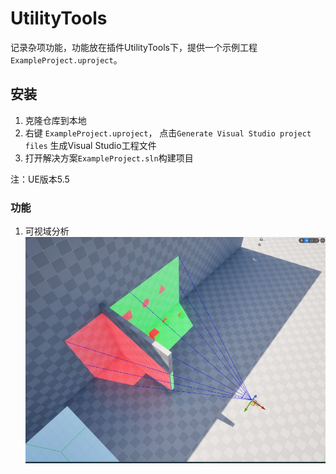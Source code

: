 # UtilityTools
记录杂项功能，功能放在插件UtilityTools下，提供一个示例工程`ExampleProject.uproject`。
## 安装
1. 克隆仓库到本地
2. 右键 `ExampleProject.uproject`， 点击`Generate Visual Studio project files` 生成Visual Studio工程文件
3. 打开解决方案`ExampleProject.sln`构建项目  
  
注：UE版本5.5
### 功能
1. 可视域分析
![可视域分析示例图1](Plugins/UtilityTools/Resources/VisibilityAnalysis.jpg)